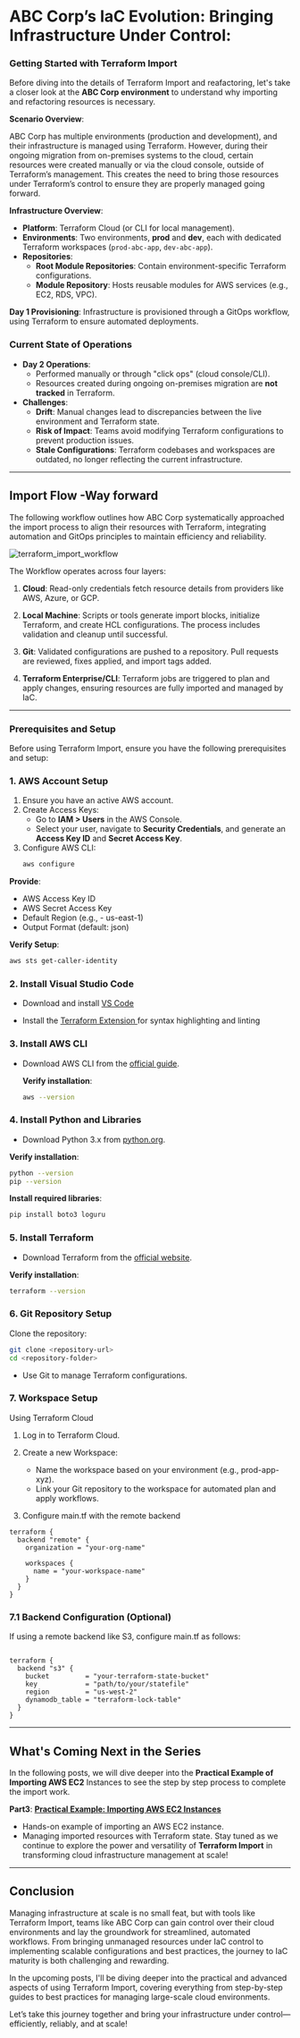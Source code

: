 # ABC Corp’s IaC Evolution: Bringing Infrastructure Under Control:

### **Getting Started with Terraform Import**

Before diving into the details of Terraform Import and reafactoring, let's take a closer look at the **ABC Corp environment** to understand why importing and refactoring resources is necessary.

**Scenario Overview**:

ABC Corp has multiple environments (production and development), and their infrastructure is managed using Terraform. However, during their ongoing migration from on-premises systems to the cloud, certain resources were created manually or via the cloud console, outside of Terraform’s management. This creates the need to bring those resources under Terraform’s control to ensure they are properly managed going forward.

**Infrastructure Overview**:
- **Platform**: Terraform Cloud (or CLI for local management).
- **Environments**: Two environments, **prod** and **dev**, each with dedicated Terraform workspaces (`prod-abc-app`, `dev-abc-app`).
- **Repositories**:
  - **Root Module Repositories**: Contain environment-specific Terraform configurations.
  - **Module Repository**: Hosts reusable modules for AWS services (e.g., EC2, RDS, VPC).
  
**Day 1 Provisioning**: Infrastructure is provisioned through a GitOps workflow, using Terraform to ensure automated deployments.

### Current State of Operations
- **Day 2 Operations**:
  - Performed manually or through "click ops" (cloud console/CLI).
  - Resources created during ongoing on-premises migration are **not tracked** in Terraform.
- **Challenges**:
  - **Drift**: Manual changes lead to discrepancies between the live environment and Terraform state.
  - **Risk of Impact**: Teams avoid modifying Terraform configurations to prevent production issues.
  - **Stale Configurations**: Terraform codebases and workspaces are outdated, no longer reflecting the current infrastructure.

---
## Import Flow -Way forward
The following workflow outlines how ABC Corp systematically approached the import process to align their resources with Terraform, integrating automation and GitOps principles to maintain efficiency and reliability.

![terraform_import_workflow](images/terraform_import_workflow.gif)

The Workflow operates across four layers:

1. **Cloud**: Read-only credentials fetch resource details from providers like AWS, Azure, or GCP.

2.  **Local Machine**: Scripts or tools generate import blocks, initialize Terraform, and create HCL configurations. The process includes validation and cleanup until successful.

3.  **Git**: Validated configurations are pushed to a repository. Pull requests are reviewed, fixes applied, and import tags added.

4.  **Terraform Enterprise/CLI**: Terraform jobs are triggered to plan and apply changes, ensuring resources are fully imported and managed by IaC.

---
### Prerequisites and Setup

Before using Terraform Import, ensure you have the following prerequisites and setup:

### 1. AWS Account Setup
1. Ensure you have an active AWS account.
2. Create Access Keys:
   - Go to **IAM > Users** in the AWS Console.
   - Select your user, navigate to **Security Credentials**, and generate an **Access Key ID** and **Secret Access Key**.
3. Configure AWS CLI:
   ```bash
   aws configure
   ```
**Provide**:
- AWS Access Key ID
- AWS Secret Access Key
- Default Region (e.g., - us-east-1)
- Output Format (default: json)

**Verify Setup**:
```bash
aws sts get-caller-identity
```

### 2. Install Visual Studio Code
- Download and install  [VS Code](https://code.visualstudio.com/)

- Install the [Terraform Extension ](https://marketplace.visualstudio.com/items?itemName=HashiCorp.terraform) for syntax highlighting and linting


### 3. Install AWS CLI
- Download AWS CLI from the [official guide](https://docs.aws.amazon.com/cli/latest/userguide/getting-started-install.html).

   **Verify installation**:
  ```bash
  aws --version
  ```

### 4. Install Python and Libraries
- Download Python 3.x from [python.org](https://www.python.org/).

**Verify installation**:
```bash
python --version
pip --version
```
**Install required libraries**:
```bash 
pip install boto3 loguru
```
### 5. Install Terraform
- Download Terraform from the [official website](https://developer.hashicorp.com/terraform/install).

**Verify installation**:
```bash
terraform --version
```
### 6. Git Repository Setup

Clone the repository:
```bash
git clone <repository-url>
cd <repository-folder>
```
- Use Git to manage Terraform configurations.

### 7. Workspace Setup
Using Terraform Cloud
1. Log in to Terraform Cloud.
2. Create a new Workspace:
    - Name the workspace based on your environment (e.g., prod-app-xyz).
    - Link your Git repository to the workspace for automated plan and apply workflows.

3. Configure main.tf with the remote backend
```hcl
terraform {
  backend "remote" {
    organization = "your-org-name"

    workspaces {
      name = "your-workspace-name"
    }
  }
}
```
### 7.1 Backend Configuration (Optional)
If using a remote backend like S3, configure main.tf as follows:

```hcl

terraform {
  backend "s3" {
    bucket         = "your-terraform-state-bucket"
    key            = "path/to/your/statefile"
    region         = "us-west-2"
    dynamodb_table = "terraform-lock-table"
  }
}
```
---

## What's Coming Next in the Series

In the following posts, we will dive deeper into the **Practical Example of Importing AWS EC2** Instances to see the step by step process to complete the import work.

**Part3**: **[Practical Example: Importing AWS EC2 Instances](3-Practicle-example-aws-ec2.md)**  
   - Hands-on example of importing an AWS EC2 instance.
   - Managing imported resources with Terraform state.
Stay tuned as we continue to explore the power and versatility of **Terraform Import** in transforming cloud infrastructure management at scale!

---

## Conclusion
Managing infrastructure at scale is no small feat, but with tools like Terraform Import, teams like ABC Corp can gain control over their cloud environments and lay the groundwork for streamlined, automated workflows. From bringing unmanaged resources under IaC control to implementing scalable configurations and best practices, the journey to IaC maturity is both challenging and rewarding.

In the upcoming posts, I'll be diving deeper into the practical and advanced aspects of using Terraform Import, covering everything from step-by-step guides to best practices for managing large-scale cloud environments.

Let’s take this journey together and bring your infrastructure under control—efficiently, reliably, and at scale!

